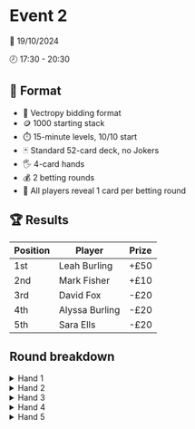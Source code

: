 # Event 2

📆 19/10/2024

🕗 17:30 - 20:30

## 📃 Format

- 💬 Vectropy bidding format
- 🪙 1000 starting stack
- ⏱️ 15-minute levels, 10/10 start
- 🃏 Standard 52-card deck, no Jokers
- 🖐️ 4-card hands
- 💰 2 betting rounds
- 👀 All players reveal 1 card per betting round

## 🏆 Results

| Position | Player         | Prize |
|----------|----------------|-------|
| 1st      | Leah Burling   | +£50  |
| 2nd      | Mark Fisher    | +£10  |
| 3rd      | David Fox      | -£20  |
| 4th      | Alyssa Burling | -£20  |
| 5th      | Sara Ells      | -£20  |

## Round breakdown

<details>
<summary>Hand 1</summary>

### Bids

| Player | Stack | Hand              | Bid 1 | Bid 2     |
|--------|-------|-------------------|-------|-----------|
| David  | 1000  | 3️♦️ 6♣️ 3♣️ K♣️  | 4000  | 5262      |
| Sara   | 1000  | 9♥️ K♥️ Q♣️ 5♣️   | 4111  | 6272      |
| Mark   | 1000  | 2️♦️ 8♣️ K️♦️ Q♠️ | 4222  | 6372      |
| Alyssa | 1000  | 7♠️ 4️♦️ 2♥️ 4♥️  | 4232  | Challenge |
| Leah   | 1000  | 4♣️ T♥️ Q♥️ 8♥️   | 4262  |           |

### Betting

💬 Bid is **6372**

First reveal shows **1211**
- 🛡️ Mark: 10
- ⚔️ Alyssa: 10
- (🛡️) Leah: **raise** to 100
- ❌ David: **fold**
- (🛡️) Sara: **call** 100
- ❌ Mark: **fold**
- ⚔️ Alyssa: **call** 90 

Second reveal shows **3331**
- ⚔️ Alyssa: **check**
- (🛡️) Leah: **bet** 100
- (🛡️) Sara: **call** 100
- ⚔️ Alyssa: **call** 100

### Results 

**6372** < **7472**, team 🛡️ wins

- Sara ➕105
- Leah ➕105
- Alyssa 🔻200
- Mark 🔻10

</details>


<details>
<summary>Hand 2</summary>

### Bids

| Player | Stack | Hand              | Bid 1 | Bid 2     |
|--------|-------|-------------------|-------|-----------|
| Sara   | 1105  | 8♣️ Q♥️ 7♥️ 5♥️   | 1131  | 4353      |
| Mark   | 990   | 2♠️ 4♥️ A️♦️ 9♠️  | 2231  | 4354      |
| Alyssa | 800   | 3♥️ 4♣️ 4️♦️ K️♦️ | 3331  | 4454      |
| Leah   | 1105  | 5♣️ 7️♦️ 5♠️ J♥️  | 3333  | 5454      |
| David  | 1000  | 7♠️ 6️♦️ 3♣️ T♣️  | 4343  | Challenge |

### Betting

💬 Bid is **5454**

First reveal shows **2012**
- 🛡️ Leah: 20
- ⚔️ David: 20
- ❌ Sara: **fold**
- (🛡️) Mark: **raise** to 80
- ❌ Alyssa: **fold**
- 🛡️ Leah: **call** 60
- ⚔️ David: **call** 60

Second reveal shows **3232**
- 🛡️ Leah: **check**
- ⚔️ David: **check**
- (🛡️) Mark: **check**

### Results

**5454** < **6675**, team 🛡️ wins

- Mark ➕40
- Leah ➕40
- David 🔻80

</details>

<details>
<summary>Hand 3</summary>

### Bids

| Player | Stack | Hand            | Bid 1 | Bid 2     |
|--------|-------|-----------------|-------|-----------|
| Mark   | 1030  | 9♠️ 9♦️ Q♠️ J♥️ | 2222  | 4464      |
| Alyssa | 800   | 2♦️ 7♣️ A♦️ J♦️ | 4422  | 4564      |
| Leah   | 1145  | 5♥️ 4♥️ 2♣️ 6♣️ | 4442  | Challenge |
| David  | 920   | 3♥️ 6♦️ A♥️ K♣️ | 4462  |           |
| Sara   | 1105  | 4♦️ 6♠️ 5♠️ 7♥️ | 4463  |           |

### Betting

💬 Bid is **4564**

First reveal shows **0221**
- 🛡️ Alyssa: 30
- ⚔️ Leah: 30
- (🛡️) David: **call** 30
- ❌ Sara: **fold**
- ❌ Mark: **fold**
- 🛡️ Alyssa: **check**
- ⚔️ Leah: **check**

Second reveal shows **1432**
- 🛡️ Alyssa: **check**
- ⚔️ Leah: **bet** 50
- (🛡️) David: **call** 50
- 🛡️ Alyssa: **raise** to 400
- ⚔️ Leah: **call** 350
- (🛡️) David: **raise all-in** to 890
- 🛡️ Alyssa: **call all-in** 370
- ❌ Leah: **fold**

### Results

**4564** < **6886**, team 🛡️ wins by default

- Alyssa ➕215
- David ➕215
- Leah 🔻430

</details>

<details>
<summary>Hand 4</summary>

### Bids

| Player | Stack | Hand        | Bid 1 | Bid 2     |
|--------|-------|-------------|-------|-----------|
| Alyssa | 1015  | Th Jc Ah Kc | 0303  | 3366      |
| Leah   | 715   | 8s Td 4c 3h | 1313  | 3367      |
| David  | 1135  | 6c 7d 6h 2s | 1316  | Challenge |
| Sara   | 1105  | Ks 2h Qh Jh | 1336  |           |
| Mark   | 1030  | 4h 3s 7h 9c | 2336  |           |

### Betting

💬 Bid is **3367**

First reveal shows **1022**
- 🛡️ Leah: 40
- ⚔️ David: 40
- (🛡️) Sara: **call** 40
- ❌ Mark: **fold**
- (🛡️) Alyssa: **call** 40
- 🛡️ Leah: **check**
- ⚔️ David: **check**

Second reveal shows **2233**
- 🛡️ Leah: **check**
- ⚔️ David: **check**
- (🛡️) Sara: **check**
- (🛡️) Alyssa: **bet** 150
- 🛡️ Leah: **call** 150
- ⚔️ David: **call** 150
- (🛡️) Sara: **call** 150

### Results

**3 3 6 7** > **6 3 10 5**, team ⚔️ wins

- David ➕570
- Leah 🔻190
- Sara 🔻190
- Alyssa 🔻190

</details>

<details>
<summary>Hand 5</summary>

### Bids

| Player | Stack | Hand        | Bid 1 | Bid 2     |
|--------|-------|-------------|-------|-----------|
| Leah   | 525   | 3h 7h Ad 9h | 1340  | 1563      |
| David  | 1705  | 2c 8h Ah Ac | 1341  | 2563      |
| Sara   | 915   | 4c Ts 5h 6h | 1351  | 2564      |
| Mark   | 1030  | Jc 3d 5s 7s | 1353  | 3564      |
| Alyssa | 825   | Js 4d 2d Jh | 1553  | Challenge |

### Betting

💬 Bid is **3564**

First reveal shows **3011**
- 🛡️ Mark: 50
- ⚔️ Alyssa: 50
- (🛡️) Leah: **raise** to 200
- (🛡️) David: **call** 200
- (⚔️) Sara: **call** 200
- 🛡️ Mark: **call** 150
- ⚔️ Alyssa: **call** 150

Second reveal shows **3232**
- 🛡️ Mark: **check**
- ⚔️ Alyssa: **check**
- (🛡️) Leah: **check**
- (🛡️) David: **bet** 400
- (⚔️) Sara: **call** 400
- 🛡️ Mark: **call** 400
- ❌ Alyssa: **fold**
- (🛡️) Leah: **call all-in** 325

### Results

**3 5 6 4** < **7 6 10 7**, team 🛡️ wins

- Mark ➕250 / 245
- Leah ➕175
- David ➕250 / 245
- Alyssa 🔻200
- Sara 🔻600

</details>